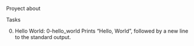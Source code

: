Proyect about 

Tasks

0. Hello World: 0-hello_world
Prints “Hello, World”, followed by a new line to the standard output.
